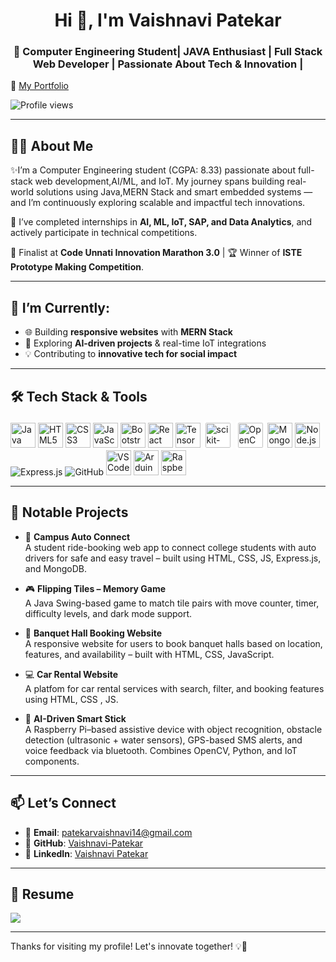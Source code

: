 <h1 align="center">Hi 👋, I'm Vaishnavi Patekar</h1>
<h3 align="center">🚀 Computer Engineering Student| JAVA Enthusiast | Full Stack Web Developer | Passionate About Tech & Innovation |</h3>

🎯 [My Portfolio](https://vaishnavi-patekar.github.io/Portfolio/  )

![Profile views](https://komarev.com/ghpvc/?username=Vaishnavi-Patekar&label=Profile%20views&color=0e75b6&style=flat)

---

## 👩‍💻 About Me

✨I’m a Computer Engineering student (CGPA: 8.33) passionate about full-stack web development,AI/ML, and IoT. My journey spans building real-world solutions using Java,MERN Stack and smart embedded systems — and I’m continuously exploring scalable and impactful tech innovations.  

💼 I’ve completed internships in **AI, ML, IoT, SAP, and Data Analytics**, and actively participate in technical competitions.  

🌟 Finalist at **Code Unnati Innovation Marathon 3.0** | 🏆 Winner of **ISTE Prototype Making Competition**.

---

## 🔭 I’m Currently:

- 🌐 Building **responsive websites** with **MERN Stack**
- 🤖 Exploring **AI-driven projects** & real-time IoT integrations
- 💡 Contributing to **innovative tech for social impact**

---

## 🛠️ Tech Stack & Tools

<p align="left">

  <!-- Languages -->
  <img src="https://cdn.jsdelivr.net/gh/devicons/devicon/icons/java/java-original.svg" width="40" height="40" alt="Java"/>

  <!-- Frontend -->
  <img src="https://cdn.jsdelivr.net/gh/devicons/devicon/icons/html5/html5-original.svg" width="40" height="40" alt="HTML5"/>
  <img src="https://cdn.jsdelivr.net/gh/devicons/devicon/icons/css3/css3-original.svg" width="40" height="40" alt="CSS3"/>
  <img src="https://cdn.jsdelivr.net/gh/devicons/devicon/icons/javascript/javascript-original.svg" width="40" height="40" alt="JavaScript"/>
  <img src="https://cdn.jsdelivr.net/gh/devicons/devicon/icons/bootstrap/bootstrap-original.svg" width="40" height="40" alt="Bootstrap"/>
  <img src="https://cdn.jsdelivr.net/gh/devicons/devicon/icons/react/react-original.svg" width="40" height="40" alt="React"/>

  <!-- AI/ML -->
  <img src="https://cdn.jsdelivr.net/gh/devicons/devicon/icons/tensorflow/tensorflow-original.svg" width="40" height="40" alt="TensorFlow"/>
  <img src="https://upload.wikimedia.org/wikipedia/commons/0/05/Scikit_learn_logo_small.svg" width="40" height="40" alt="scikit-learn" style="background-color:white; padding:4px; border-radius:6px;"/>
  <img src="https://upload.wikimedia.org/wikipedia/commons/3/32/OpenCV_Logo_with_text_svg_version.svg" width="40" height="40" alt="OpenCV" style="background-color:white; padding:4px; border-radius:6px;"/>

  <!-- Backend -->
  <img src="https://cdn.jsdelivr.net/gh/devicons/devicon/icons/mongodb/mongodb-original.svg" width="40" height="40" alt="MongoDB"/>
  <img src="https://cdn.jsdelivr.net/gh/devicons/devicon/icons/nodejs/nodejs-original.svg" width="40" height="40" alt="Node.js"/>
<img src="https://img.shields.io/badge/Express.js-000000?style=for-the-badge&logo=express&logoColor=white" alt="Express.js"/>

  
  <!-- Tools & Platforms -->
<img src="https://img.shields.io/badge/GitHub-181717?style=for-the-badge&logo=github&logoColor=white" alt="GitHub"/>
  <img src="https://cdn.jsdelivr.net/gh/devicons/devicon/icons/vscode/vscode-original.svg" width="40" height="40" alt="VSCode"/>
  <img src="https://cdn.jsdelivr.net/gh/devicons/devicon/icons/arduino/arduino-original.svg" width="40" height="40" alt="Arduino"/>
  <img src="https://upload.wikimedia.org/wikipedia/en/c/cb/Raspberry_Pi_Logo.svg" width="40" height="40" alt="Raspberry Pi"/>

</p>


---


## 🌟 Notable Projects

- 🚗 **Campus Auto Connect**  
  A student ride-booking web app to connect college students with auto drivers for safe and easy travel – built using HTML, CSS, JS, Express.js, and MongoDB.

- 🎮 **Flipping Tiles – Memory Game**  
  A Java Swing-based game to match tile pairs with move counter, timer, difficulty levels, and dark mode support.

- 🏨 **Banquet Hall Booking Website**  
  A responsive website for users to book banquet halls based on location, features, and availability – built with HTML, CSS, JavaScript.

- 💻 **Car Rental Website**  
  A platfom for car rental services with search, filter, and booking features using HTML, CSS , JS.

- 🤖 **AI-Driven Smart Stick**  
  A Raspberry Pi–based assistive device with object recognition, obstacle detection (ultrasonic + water sensors), GPS-based SMS alerts, and voice feedback via bluetooth.      Combines OpenCV, Python, and IoT components.

---

## 📫 Let’s Connect

- 📧 **Email**: patekarvaishnavi14@gmail.com  
- 💼 **GitHub**: [Vaishnavi-Patekar](https://github.com/Vaishnavi-Patekar)  
- 🔗 **LinkedIn**: [Vaishnavi Patekar](https://www.linkedin.com/in/vaishnavi-patekar1907/)

---

## 📄 Resume

<p>
  <a href="https://drive.google.com/file/d/1_75PyvjY_HUR4e3LtyZPtIiI184zWkW1/view?usp=sharing">
    <img src="https://img.shields.io/badge/Download-Resume-blue?style=for-the-badge&logo=google-drive&logoColor=white"/>
  </a>
</p>

---

Thanks for visiting my profile! Let's innovate together! 💡🚀

